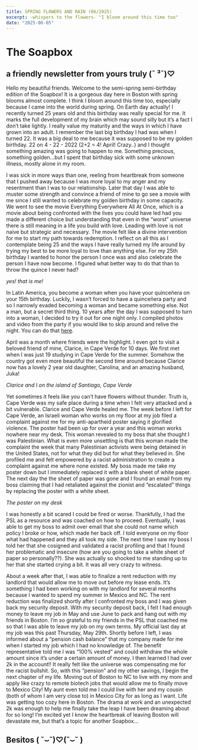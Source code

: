 ```yaml
---
title: SPRING FLOWERS AND RAIN (06/2025)
excerpt: -whispers to the flowers- "I bloom around this time too"
date: "2025-06-05"
---
```

# The Soapbox
## a friendly newsletter from yours truly (¯ ³¯)♡

Hello my beautiful friends. Welcome to the semi-spring semi-birthday edition of the Soapbox! It is a gorgeous day here in Boston with spring blooms almost complete. I think I bloom around this time too, especially because I came into the world during spring. On Earth day actually! I recently turned 25 years old and this birthday was really special for me. It marks the full development of my brain which may sound silly but it’s a fact I don’t take lightly. I really value my maturity and the ways in which I have grown into an adult. I remember the last big birthday I had was when I turned 22. It was a big deal to me because it was supposed to be my golden birthday. 22 on 4 - 22 - 2022 (2+2 = 4! April! Crazy..) and I thought something amazing was going to happen to me. Something precious, something golden…but I spent that birthday sick with some unknown illness, mostly alone in my room.

I was sick in more ways than one, reeling from heartbreak from someone that I pushed away because I was more loyal to my anger and my resentment than I was to our relationship. Later that day I was able to muster some strength and convince a friend of mine to go see a movie with me since I still wanted to celebrate my golden birthday in some capacity. We went to see the movie Everything Everywhere All At Once, which is a movie about being confronted with the lives you could have led had you made a different choice but understanding that even in the “worst” universe there is still meaning in a life you build with love. Leading with love is not naive but strategic and necessary. The movie felt like a divine intervention for me to start my path towards redemption. I reflect on all this as I contemplate being 25 and the ways I have really turned my life around by trying my best to be more loyal to love than anything else. For my 25th birthday I wanted to honor the person I once was and also celebrate the person I have now become. I figured what better way to do that than to throw the quince I never had?

_yes! that is me!_
<!-- picture of me in my dress with my hands up at my drag birthday party + picture of me with fuzzy handcuffs and boy drag -->

In Latin America, you become a woman when you have your quinceñera on your 15th birthday. Luckily, I wasn’t forced to have a quinceñera party and so I narrowly evaded becoming a woman and became something else. Not a man, but a secret third thing. 10 years after the day I was supposed to turn into a woman, I decided to try it out for one night only. I compiled photos and video from the party if you would like to skip around and relive the night. You can do that [here](https://drive.google.com/drive/folders/1EUuTGrkENLDNAgY4bN9Pm28q9JCz8q2Y). 

April was a month where friends were the highlight. I even got to visit a beloved friend of mine, Clarice, in Cape Verde for 10 days. We first met when I was just 19 studying in Cape Verde for the summer. Somehow the country got even more beautiful the second time around because Clarice now has a lovely 2 year old daughter, Carolina, and an amazing husband, Juka! 

_Clarice and I on the island of Santiago, Cape Verde_
<!-- picture of me and Clarice hugging -->

Yet sometimes it feels like you can’t have flowers without thunder. Truth is, Cape Verde was my safe place during a time when I felt very attacked and a bit vulnerable. Clarice and Cape Verde healed me. The week before I left for Cape Verde, an Israeli woman who works on my floor at my job filed a complaint against me for my anti-apartheid poster saying it glorified violence. The poster had been up for over a year and this woman works nowhere near my desk. This woman revealed to my boss that she thought I was Palestinian. What is even more unsettling is that this woman made the complaint the week that many Palestinian activists were being detained in the United States, not for what they did but for what they believed in. She profiled me and felt empowered by a racist administration to create a complaint against me where none existed. My boss made me take my poster down but I immediately replaced it with a blank sheet of white paper. The next day the the sheet of paper was gone and I found an email from my boss claiming that I had retaliated against the zionist and “escalated” things by replacing the poster with a white sheet. 

_The poster on my desk_
<!-- picture of my anti-apartheid poster -->

I was honestly a bit scared I could be fired or worse. Thankfully, I had the PSL as a resource and was coached on how to proceed. Eventually, I was able to get my boss to admit over email that she could not name which policy I broke or how, which made her back off.  I told everyone on my floor what had happened and they all took my side. The next time I saw my boss I told her that she cosigned and validated a racist profiling and that I found her problematic and insecure (how are you going to take a white sheet of paper so personally??). She was actually so shocked to me standing up to her that she started crying a bit. It was all very crazy to witness.

About a week after that, I was able to finalize a rent reduction with my landlord that would allow me to move out before my lease ends. It’s something I had been working on with my landlord for several months because I wanted to spend my summer in Mexico and NC. The rent reduction was finalized shortly after I confronted my boss and I was given back my security deposit. With my security deposit back, I felt I had enough money to leave my job in May and use June to pack and hang out with my friends in Boston. I’m so grateful to my friends in the PSL that coached me so that I was able to leave my job on my own terms. My official last day at my job was this past Thursday, May 29th. Shortly before I left, I was informed about a “pension cash balance” that my company made for me when I started my job which I had no knowledge of. The benefit representative told me I was “100% vested” and could withdraw the whole amount since it’s under a certain amount of money.  I then learned I had over 2k in the account!! It really felt like the universe was compensating me for the racist bullshit. So, with this “pension” and my other savings, I begin the next chapter of my life. Moving out of Boston to NC to live with my mom and apply like crazy to remote biotech jobs that would allow me to finally move to Mexico City! My aunt even told me I could live with her and my cousin (both of whom I am very close to) in Mexico City for as long as I want. Life was getting too cozy here in Boston. The drama at work and an unexpected 2k was enough to help me finally take the leap I have been dreaming about for so long! I’m excited yet I know the heartbreak of leaving Boston will devastate me, but that’s a topic for another Soapbox…

## Besitos ( ˘⌣˘)♡(˘⌣˘ )